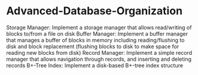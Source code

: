 # Advanced-Database-Organization
Storage Manager: Implement a storage manager that allows read/writing of blocks to/from a file on disk
Buffer Manager: Implement a buffer manager that manages a buffer of blocks in memory including reading/flushing to disk and block replacement (flushing blocks to disk to make space for reading new blocks from disk) 
Record Manager: Implement a simple record manager that allows navigation through records, and inserting and deleting records 
B+-Tree Index: Implement a disk-based B+-tree index structure
